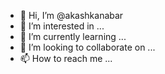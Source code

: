 - 👋 Hi, I’m @akashkanabar
- 👀 I’m interested in ...
- 🌱 I’m currently learning ...
- 💞️ I’m looking to collaborate on ...
- 📫 How to reach me ...

<!---
akashkanabar/akashkanabar is a ✨ special ✨ repository because its `README.md` (this file) appears on your GitHub profile.
You can click the Preview link to take a look at your changes.
--->
